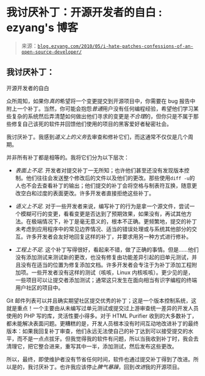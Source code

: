 <!--yml

category: 未分类

date: 2024-07-01 18:18:18

-->

# 我讨厌补丁：开源开发者的自白 : ezyang's 博客

> 来源：[`blog.ezyang.com/2010/05/i-hate-patches-confessions-of-an-open-source-developer/`](http://blog.ezyang.com/2010/05/i-hate-patches-confessions-of-an-open-source-developer/)

## 我讨厌补丁：

开源开发者的自白

众所周知，如果你*真的*希望将一个变更提交到开源项目中，你需要在 bug 报告中附上一个补丁。当然，你可能会抱怨*普通*用户没有任何编程经验，希望他们学习某些复杂的系统然后弄清楚如何做出他们寻求的变更是*不合理*的，但你只是不属于那些修复自己该死的软件并回馈他们使用的项目的黑客爱好者秘密社会。

我讨厌补丁。我感到*道义上的义务*去审查和修补它们，而这通常不仅仅是几个周期。

并非所有补丁都是相等的。我将它们分为以下层次：

+   *表面上不足.* 开发者对提交补丁一无所知；也许他们甚至还没有发现版本控制。他们往往会发送整个修改后的文件以及他们的更改。那些使用`diff -u`的人也不会去查看补丁的输出；他们提交的补丁会将空格与制表符互换，随意更改空白和过度的表面更改。许多开发者直接拒绝这些补丁。

+   *语义上不足.* 对于一些开发者来说，编写补丁的行为是拿一个源文件，尝试一个模糊可行的变更，看看变更是否达到了预期效果，如果没有，再试其他方法。在极端情况下，补丁是毫无意义的，根本不正确。更频繁地，提交的补丁未考虑到应用程序中的常见边界情况、适当的错误处理或与系统其他部分的交互。许多开发者会友好地回复这样的补丁，并要求用另一种方式进行修补。

+   *工程上不足.* 这个补丁写得很好，看起来不错，做了正确的事情。但是……他们没有添加测试来测试新的更改，也没有修复由功能差异引起的旧单元测试，并且没有在适当的位置为修复添加文档。许多开发者会专注于为补丁添加工程附加项。一些开发者没有这样的测试（咳咳，Linux 内核咳咳）。更少见的是，一些项目可以让提交者添加测试；通常这只发生在面向相当有识字编程的终端用户社区的项目中。

Git 邮件列表可以并且确实期望社区提交优秀的补丁；这是一个版本控制系统，这就是重点！一个主要由从未编写过单元测试或提交过上游审查统一差异的开发人员使用的 PHP 写的库，灵活性要小得多。对于 HTML Purifier 收到的大多数补丁，都未能解决表面问题。更糟糕的是，开发人员根本没有时间互动地改进补丁的最终版本：如果我回复补丁审查，他们永远无法使自己的补丁达到可以接受提交的水平，而不是一点点拔牙。但我觉得我的软件有问题，所以当我收到补丁时，我会去清理它，把它整合进来，重写其中一半，添加测试，然后发布这些更改。

所以，最终，即使维护者没有节省任何时间，软件也通过提交补丁得到了改进。所以是的，我讨厌补丁。也许我应该停止*脾气暴躁*，回到*改进*我的开源项目。
